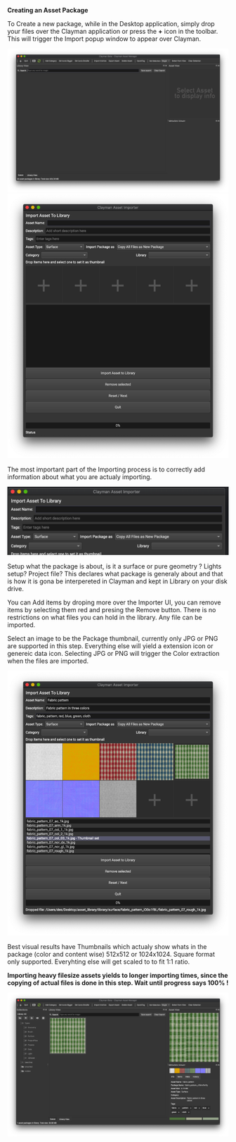 ****Creating an Asset Package****

To Create a new package, while in the Desktop application, simply drop your files over the Clayman application or press the **+** icon in the toolbar. This will trigger the Import popup window to appear over Clayman.

<img src="/help/media/clayman_empty.png" width="600">


<img src="/help/media/clayman_import_empty.png" width="600">

The most important part of the Importing process is to correctly add information about what you are actualy importing.

<img src="/help/media/clayman_importui_head.png" width="600">

Setup what the package is about, is it a surface or pure geometry ? Lights setup? Project file? This declares what package is generaly about and that is how it is gona be interpereted in Clayman and kept in Library on your disk drive.

You can Add items by droping more over the Importer UI, you can remove items by selecting them red and presing the Remove button.
There is no restrictions on what files you can hold in the library. Any file can be imported.

Select an image to be the Package thumbnail, currently only JPG or PNG are supported in this step. Everything else will yield a extension icon or genereic data icon. Selecting JPG or PNG will trigger the Color extraction when the files are imported.

<img src="/help/media/clayman_import_filled.png" width="600">

Best visual results have Thumbnails which actualy show whats in the package (color and content wise) 512x512 or 1024x1024. Square format only supported. Everyhting else will get scaled to to fit 1:1 ratio.


**Importing heavy filesize assets yields to longer importing times, since the copying of actual files is done in this step.
Wait until progress says 100% !**

<img src="/help/media/clayman_imported_asset.png" width="600">


